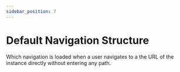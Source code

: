 ```yaml
---
sidebar_position: 7
---
```


# Default Navigation Structure

Which navigation is loaded when a user navigates to a the URL of the instance directly without entering any path.
